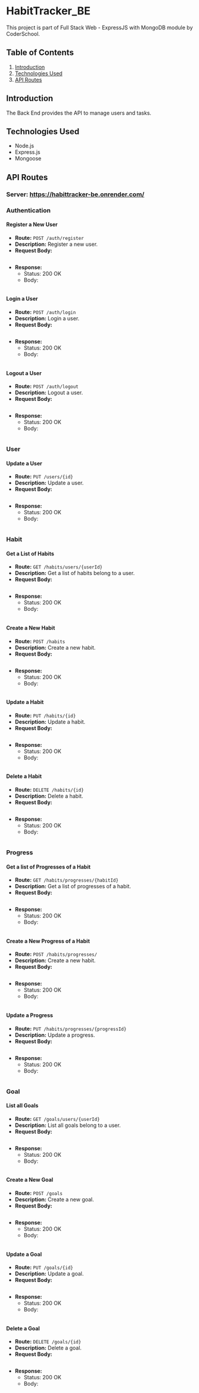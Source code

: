 # HabitTracker_BE

This project is part of Full Stack Web - ExpressJS with MongoDB module by CoderSchool.

## Table of Contents

1. [Introduction](#introduction)
2. [Technologies Used](#technologies-used)
3. [API Routes](#api-routes)

## Introduction

The Back End provides the API to manage users and tasks.

## Technologies Used

- Node.js
- Express.js
- Mongoose

## API Routes

### Server: https://habittracker-be.onrender.com/

### Authentication
#### Register a New User
- **Route:** `POST /auth/register`
- **Description:** Register a new user.
- **Request Body:**
  ```json

  ```
- **Response:**
  - Status: 200 OK
  - Body:
    ```json

    ```

#### Login a User
- **Route:** `POST /auth/login`
- **Description:** Login a user.
- **Request Body:**
  ```json

  ```
- **Response:**
  - Status: 200 OK
  - Body:
    ```json

    ```
#### Logout a User
- **Route:** `POST /auth/logout`
- **Description:** Logout a user.
- **Request Body:**
  ```json

  ```
- **Response:**
  - Status: 200 OK
  - Body:
    ```json

    ```
    
### User
#### Update a User
- **Route:** `PUT /users/{id}`
- **Description:** Update a user.
- **Request Body:**
  ```json

  ```
- **Response:**
  - Status: 200 OK
  - Body:
    ```json

    ```

### Habit
#### Get a List of Habits
- **Route:** `GET /habits/users/{userId}`
- **Description:** Get a list of habits belong to a user.
- **Request Body:**
  ```json

  ```
- **Response:**
  - Status: 200 OK
  - Body:
    ```json

    ```
#### Create a New Habit
- **Route:** `POST /habits`
- **Description:** Create a new habit.
- **Request Body:**
  ```json

  ```
- **Response:**
  - Status: 200 OK
  - Body:
    ```json

    ```
#### Update a Habit
- **Route:** `PUT /habits/{id}`
- **Description:** Update a habit.
- **Request Body:**
  ```json

  ```
- **Response:**
  - Status: 200 OK
  - Body:
    ```json

    ```
#### Delete a Habit
- **Route:** `DELETE /habits/{id}`
- **Description:** Delete a habit.
- **Request Body:**
  ```json

  ```
- **Response:**
  - Status: 200 OK
  - Body:
    ```json

    ```
    
### Progress

#### Get a list of Progresses of a Habit
- **Route:** `GET /habits/progresses/{habitId}`
- **Description:** Get a list of progresses of a habit.
- **Request Body:**
  ```json

  ```
- **Response:**
  - Status: 200 OK
  - Body:
    ```json

    ```
    
#### Create a New Progress of a Habit
- **Route:** `POST /habits/progresses/`
- **Description:** Create a new habit.
- **Request Body:**
  ```json

  ```
- **Response:**
  - Status: 200 OK
  - Body:
    ```json

    ```
    
#### Update a Progress
- **Route:** `PUT /habits/progresses/{progressId}`
- **Description:** Update a progress.
- **Request Body:**
  ```json

  ```
- **Response:**
  - Status: 200 OK
  - Body:
    ```json

    ```

### Goal
#### List all Goals
- **Route:** `GET /goals/users/{userId}`
- **Description:** List all goals belong to a user.
- **Request Body:**
  ```json

  ```
- **Response:**
  - Status: 200 OK
  - Body:
    ```json

    ```
#### Create a New Goal
- **Route:** `POST /goals`
- **Description:** Create a new goal.
- **Request Body:**
  ```json

  ```
- **Response:**
  - Status: 200 OK
  - Body:
    ```json

    ```
#### Update a Goal
- **Route:** `PUT /goals/{id}`
- **Description:** Update a goal.
- **Request Body:**
  ```json

  ```
- **Response:**
  - Status: 200 OK
  - Body:
    ```json

    ```
#### Delete a Goal
- **Route:** `DELETE /goals/{id}`
- **Description:** Delete a goal.
- **Request Body:**
  ```json

  ```
- **Response:**
  - Status: 200 OK
  - Body:
    ```json

    ```












    


  

  



